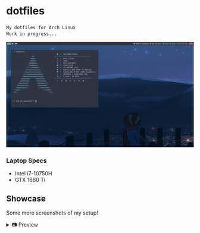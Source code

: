 # dotfiles

```markdown
My dotfiles for Arch Linux
Work in progress...
```

![Screenshot](https://raw.githubusercontent.com/stardustgd/dotfiles/assets/screenshot.png)

### Laptop Specs

- Intel i7-10750H
- GTX 1660 Ti

## Showcase

Some more screenshots of my setup!

<details>

<summary>📷 Preview</summary>
<br>

*Neovim with htop:*

![screenshot](https://raw.githubusercontent.com/stardustgd/dotfiles/assets/screenshot1.png)

*Rofi launcher*

![screenshot](https://raw.githubusercontent.com/stardustgd/dotfiles/assets/rofi.png)

*Lockscreen with [swaylock-effects](https://github.com/mortie/swaylock-effects)*

![screenshot](https://raw.githubusercontent.com/stardustgd/dotfiles/assets/lock.png)
  
</details>
